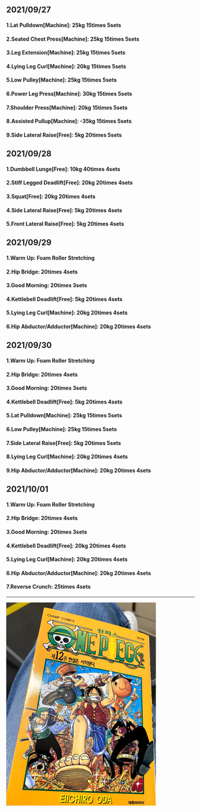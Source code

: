 ## 2021/09/27
#### 1.Lat Pulldown\[Machine\]: 25kg 15times 5sets
#### 2.Seated Chest Press\[Machine\]: 25kg 15times 5sets
#### 3.Leg Extension\[Machine\]: 25kg 15times 5sets
#### 4.Lying Leg Curl\[Machine\]: 20kg 15times 5sets
#### 5.Low Pulley\[Machine\]: 25kg 15times 5sets
#### 6.Power Leg Press\[Machine\]: 30kg 15times 5sets
#### 7.Shoulder Press\[Machine\]: 20kg 15times 5sets
#### 8.Assisted Pullup\[Machine\]: -35kg 15times 5sets
#### 9.Side Lateral Raise\[Free\]: 5kg 20times 5sets

## 2021/09/28
#### 1.Dumbbell Lunge\[Free\]: 10kg 40times 4sets
#### 2.Stiff Legged Deadlift\[Free\]: 20kg 20times 4sets
#### 3.Squat\[Free\]: 20kg 20times 4sets
#### 4.Side Lateral Raise\[Free\]: 5kg 20times 4sets
#### 5.Front Lateral Raise\[Free\]: 5kg 20times 4sets

## 2021/09/29
#### 1.Warm Up: Foam Roller Stretching
#### 2.Hip Bridge: 20times 4sets
#### 3.Good Morning: 20times 3sets
#### 4.Kettlebell Deadlift\[Free\]: 5kg 20times 4sets
#### 5.Lying Leg Curl\[Machine\]: 20kg 20times 4sets
#### 6.Hip Abductor/Adductor\[Machine\]: 20kg 20times 4sets

## 2021/09/30
#### 1.Warm Up: Foam Roller Stretching
#### 2.Hip Bridge: 20times 4sets
#### 3.Good Morning: 20times 3sets
#### 4.Kettlebell Deadlift\[Free\]: 5kg 20times 4sets
#### 5.Lat Pulldown\[Machine\]: 25kg 15times 5sets
#### 6.Low Pulley\[Machine\]: 25kg 15times 5sets
#### 7.Side Lateral Raise\[Free\]: 5kg 20times 5sets
#### 8.Lying Leg Curl\[Machine\]: 20kg 20times 4sets
#### 9.Hip Abductor/Adductor\[Machine\]: 20kg 20times 4sets

## 2021/10/01
#### 1.Warm Up: Foam Roller Stretching
#### 2.Hip Bridge: 20times 4sets
#### 3.Good Morning: 20times 3sets
#### 4.Kettlebell Deadlift\[Free\]: 20kg 20times 4sets
#### 5.Lying Leg Curl\[Machine\]: 20kg 20times 4sets
#### 6.Hip Abductor/Adductor\[Machine\]: 20kg 20times 4sets
#### 7.Reverse Crunch: 25times 4sets

---
<img src='./_resources/__012.png' width='400px' />
